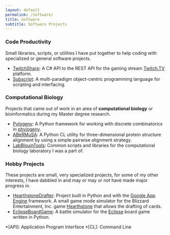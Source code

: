 ```yaml
---
layout: default
permalink: /software/
title: Software
subtitle: Software Projects
---
```


### Code Productivity

Small libraries, scripts, or utilities I have put together to help coding with specialized or general software projects.

  - [TwitchSharp](https://github.com/AlexSafatli/TwitchSharp): A C# API to the REST API for the gaming stream [Twitch.TV](http://twitch.tv) platform.
  - [Subscript](https://github.com/AlexSafatli/Subscript): A multi-paradigm object-centric programming language for scripting and interfacing.

### Computational Biology

Projects that came out of work in an area of **computational biology** or bioinformatics during my Master degree research.

  - [Pylogeny](https://github.com/AlexSafatli/Pylogeny): A Python framework for working with discrete combinatorics in [phylogeny](http://en.wikipedia.org/wiki/Phylogenetics).
  - [ABeRMuSA](https://github.com/AlexSafatli/ABeRMuSA): A Python CL utility for three-dimensional protein structure alignment by using a simple pairwise alignment strategy.
  - [LabBlouinTools](https://github.com/LabBlouin/LabBlouinTools): Common scripts and libraries for the computational biology laboratory I was a part of.

### Hobby Projects

These projects are small, very specialized projects, for some of my other interests, I have dabbled in and may or may or not have made major progress in.

  - [HearthstoneDrafter](https://github.com/AlexSafatli/HearthstoneDrafter): Project built in Python and with the [Google App Engine](https://cloud.google.com/appengine/docs) framework. A small game mode simulator for the Blizzard Entertainment, Inc. game [Hearthstone](http://us.battle.net/hearthstone/en/) that allows the drafting of cards.
  - [EclipseBoardGame](https://github.com/AlexSafatli/EclipseBoardGame): A battle simulator for the [Eclipse](http://boardgamegeek.com/boardgame/72125/eclipse) board game written in Python.

*[API]: Application Program Interface
*[CL]: Command Line
